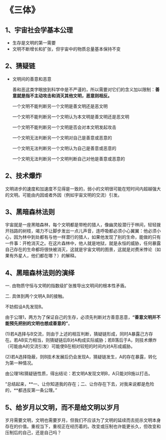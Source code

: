 # 《三体》

## 1、宇宙社会学基本公理

* 生存是文明的第一需要
* 文明不断增长和扩张，但宇宙中的物质总量基本保持不变

## 2、猜疑链

* 文明间的善意和恶意

  ​善和恶这类字眼放到科学中是不严谨的，所以需要对它们的含义加以限制：**善意就是指不主动攻击和消灭其他文明，恶意则相反。**

  ​一个文明不能判断另一个文明是善文明还是恶文明

  ​一个文明不能判断另一个文明认为本文明是善文明还是恶文明

  ​一个文明不能判断另一个文明是否会对本文明发起攻击

  ​一个文明无法判断另一个文明对自己是善意或恶意的

  ​一个文明无法判断另一个文明认为自己是善意或恶意的

  ​一个文明无法判断另一个文明判断自己对他是善意或恶意的

## 2、技术爆炸

​	文明进步的速度和加速度不见得是一致的，弱小的文明很可能在短时间内超越强大的文明。可能由内因或者外因（例如宇宙文明的交流）引发。

## 3、黑暗森林法则

​	宇宙就是一座黑暗森林，每个文明都是带枪的猎人，像幽灵般潜行于林间，轻轻拨开挡路的树枝，竭力不让脚步发出一点儿声音，连呼吸都必须小心翼翼：他必须小心，因为林中到处都有与他一样潜行的猎人，如果他发现了别的生命，能做的只有一件事：开枪消灭之。在这片森林中，他人就是地狱，就是永恒的威胁，任何暴露自己存在的生命都将很快被消灭，这就是宇宙文明的图景，这就是对费米悖论（如果有外星人，他们都在哪？）的解释。

## 4、黑暗森林法则的演绎

一. 由物质守恒与文明的指数级扩张推导出文明间的根本性矛盾。

二. 具体到两个文明A,B的接触。

不妨假设A先发现B。

由于公理1，两方为了保证自己的生存，必须先判断对方善意恶意，**“善意文明并不能预先把别的文明也想成善意的”**。

(1)若A选择与B交流，则由于上述的相互判断，猜疑链形成，同时A暴露己方存在。若AB实力相当，则猜疑链后B对A构成实际威胁；若B落后于A，则技术爆炸（可能由A的交流引发）可能使B在相对较短的时间内对A形成威胁。

(2)若A选择隐蔽，则B技术发展后仍会发现A，猜疑链发生，A的存在暴露，转化为第一种情况。

由公理1和猜疑链性质，得出结论：若文明A发现文明B，A只能对B施以打击。

“总结起来，**一、让你知道我的存在；二、让你存在下去，对我来说都是危险的，**都违反第一条公理。*”*

## 5、给岁月以文明，而不是给文明以岁月

岁月需要文明，文明也需要岁月，但我们不应该为了文明的延续而去扼杀文明本身存在的价值。重视当下，重视正在经历着的。改变或压制也许能更长久，但改变和压制后的自己，还是自己吗？

